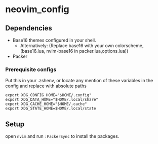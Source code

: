 # neovim_config

## Dependencies

* Base16 themes configured in your shell.
  * Alternatively: (Replace base16 with your own colorscheme, (base16.lua, nvim-base16 in packer.lua,options.lua))
* Packer

### Prerequisite configs

Put this in your .zshenv, or locate any mention of these variables in the config and replace with absolute paths

    export XDG_CONFIG_HOME="$HOME/.config"
    export XDG_DATA_HOME="$HOME/.local/share"
    export XDG_CACHE_HOME="$HOME/.cache"
    export XDG_STATE_HOME=$HOME/.local/state

## Setup

open `nvim` and run `:PackerSync` to install the packages.
